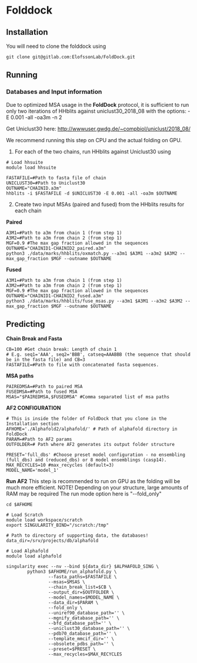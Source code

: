# Folddock

## Installation
You will need to clone the folddock using
```
git clone git@gitlab.com:ElofssonLab/FoldDock.git
```
## Running
### Databases and Input information
Due to optimized MSA usage in the **FoldDock** protocol, it is sufficient to run only two iterations of HHblits against uniclust30_2018_08 with the options: -E 0.001 -all -oa3m -n 2

Get Uniclust30 here: http://wwwuser.gwdg.de/~compbiol/uniclust/2018_08/

We recommend running this step on CPU and the actual folding on GPU.

1. For each of the two chains, run HHblits against Uniclust30 using
```
# Load hhsuite
module load hhsuite

FASTAFILE=#Path to fasta file of chain
UNICLUST30=#Path to Uniclust30
OUTNAME="CHAINID.a3m"
hhblits -i $FASTAFILE -d $UNICLUST30 -E 0.001 -all -oa3m $OUTNAME
```
2. Create two input MSAs (paired and fused) from the HHblits results for each chain

**Paired** 
```
A3M1=#Path to a3m from chain 1 (from step 1)
A3M2=#Path to a3m from chain 2 (from step 1)
MGF=0.9 #The max gap fraction allowed in the sequences
OUTNAME="CHAINID1-CHAINID2_paired.a3m"
python3 ./data/marks/hhblits/oxmatch.py --a3m1 $A3M1 --a3m2 $A3M2 --max_gap_fraction $MGF --outname $OUTNAME
```

**Fused**
```
A3M1=#Path to a3m from chain 1 (from step 1)
A3M2=#Path to a3m from chain 2 (from step 1)
MGF=0.9 #The max gap fraction allowed in the sequences
OUTNAME="CHAINID1-CHAINID2_fused.a3m"
python3 ./data/marks/hhblits/fuse_msas.py --a3m1 $A3M1 --a3m2 $A3M2 --max_gap_fraction $MGF --outname $OUTNAME
```

## Predicting

**Chain Break and Fasta**
```
CB=100 #Get chain break: Length of chain 1
# E.g. seq1='AAA', seq2='BBB', catseq=AAABBB (the sequence that should be in the fasta file) and CB=3
FASTAFILE=#Path to file with concatenated fasta sequences.
```

**MSA paths**
```
PAIREDMSA=#Path to paired MSA
FUSEDMSA=#Path to fused MSA
MSAS="$PAIREDMSA,$FUSEDMSA" #Comma separated list of msa paths
```

**AF2 CONFIGURATION**
```
# This is inside the folder of FoldDock that you clone in the Installation section
AFHOME='./Alphafold2/alphafold/' # Path of alphafold directory in FoldDock
PARAM=#Path to AF2 params
OUTFOLDER=# Path where AF2 generates its output folder structure

PRESET='full_dbs' #Choose preset model configuration - no ensembling (full_dbs) and (reduced_dbs) or 8 model ensemblings (casp14).
MAX_RECYCLES=10 #max_recycles (default=3)
MODEL_NAME='model_1'
```

**Run AF2**
This step is recommended to run on GPU as the folding will be much more efficient.
NOTE! Depending on your structure, large amounts of RAM may be required
The run mode option here is "--fold_only"

```
cd $AFHOME

# Load Scratch
module load workspace/scratch
export SINGULARITY_BIND="/scratch:/tmp"

# Path to directory of supporting data, the databases!
data_dir=/srv/projects/db/alphafold 

# Load Alphafold
module load alphafold

singularity exec --nv --bind ${data_dir} $ALPHAFOLD_SING \
        python3 $AFHOME/run_alphafold.py \
                --fasta_paths=$FASTAFILE \
                --msas=$MSAS \
                --chain_break_list=$CB \
                --output_dir=$OUTFOLDER \
                --model_names=$MODEL_NAME \
                --data_dir=$PARAM \
                --fold_only \
                --uniref90_database_path='' \
                --mgnify_database_path='' \
                --bfd_database_path='' \
                --uniclust30_database_path='' \
                --pdb70_database_path='' \
                --template_mmcif_dir='' \
                --obsolete_pdbs_path='' \
                --preset=$PRESET \
                --max_recycles=$MAX_RECYCLES
```
